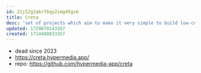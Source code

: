 ```yaml
---
id: 21j52g2qkrfbqy2img45gzm
title: Creta
desc: 'set of projects which aim to make it very simple to build low-code, data-centric Hydra APIs using node.js and a set of other open web standards:'
updated: 1729870143267
created: 1714488033357
---
```


- dead since 2023
- https://creta.hypermedia.app/
- repo: https://github.com/hypermedia-app/creta